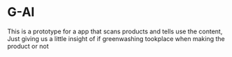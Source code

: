 # G-AI
This is a prototype for a app that scans products and tells use the content, Just giving us a little insight of if greenwashing tookplace when making the product or not

